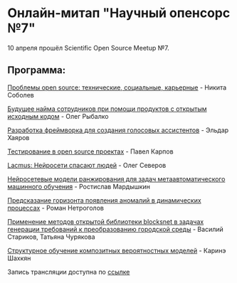# Онлайн-митап "Научный опенсорс №7"

10 апреля прошёл Scientific Open Source Meetup №7.

## Программа:

[Проблемы open source: технические, социальные, карьерные](OS_Sobolev_Problems.pdf) - Никита Соболев

[Будущее найма сотрудников при помощи продуктов с открытым исходным кодом](OS_Rybalko_HR_Future.pdf) - Олег Рыбалко

[Разработка фреймворка для создания голосовых ассистентов](OS_Hayarov_Voice_Assistants.pdf) - Эльдар Хаяров

[Тестирование в open source проектах](OS_Karpov_Testing.pdf) - Павел Карпов

[Lacmus: Нейросети спасают людей](OS_Severov_Lacmus.pdf) - Олег Северов

[Нейросетевые модели ранжирования для задач метаавтоматического машинного обучения](OS_Mardyshkin_MetaAutoML.pdf) - Ростислав Мардышкин

[Предсказание горизонта появления аномалий в динамических процессах](OS_Netrogolov_Anomalies.pdf) - Роман Нетроголов

[Применение методов открытой библиотеки blocksnet в задачах генерации требований к преобразованию городской среды](OS_Starikov_Blocksnet.pdf) - Василий Стариков, Татьяна Чурякова

[Структурное обучение композитных вероятностных моделей](OS_Shahkyan_Structural_Learning.pdf) - Каринэ Шахкян

Запись трансляции доступна по [ссылке](https://www.youtube.com/watch?v=H-YqlyIClk0)
